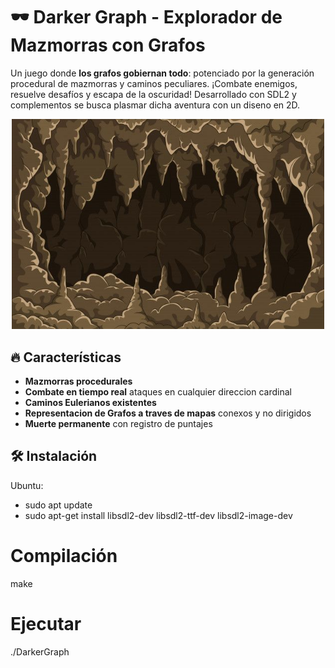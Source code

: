 # 🕶️ Darker Graph - Explorador de Mazmorras con Grafos


Un juego donde **los grafos gobiernan todo**: potenciado por la generación procedural de mazmorras y caminos peculiares. ¡Combate enemigos, resuelve desafíos y escapa de la oscuridad! Desarrollado con SDL2 y complementos se busca plasmar dicha aventura con un diseno en 2D.

<p align="center">
  <img src="assets/screenshots/caveBack.jpg" width="500">
</p>

## 🔥 Características
- **Mazmorras procedurales** 
- **Combate en tiempo real** ataques en cualquier direccion cardinal
- **Caminos Eulerianos existentes**
- **Representacion de Grafos a traves de mapas** conexos y no dirigidos
- **Muerte permanente** con registro de puntajes

## 🛠️ Instalación
Ubuntu: 
- sudo apt update
- sudo apt-get install libsdl2-dev libsdl2-ttf-dev libsdl2-image-dev

# Compilación 
make

# Ejecutar
./DarkerGraph

